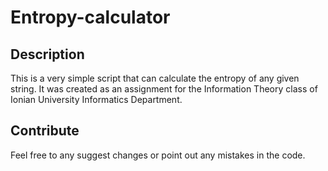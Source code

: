# Entropy-calculator

## Description
This is a very simple script that can calculate the entropy of any given string. It was created as an assignment for the Information Theory class of Ionian University Informatics Department.

## Contribute
Feel free to any suggest changes or point out any mistakes in the code.
